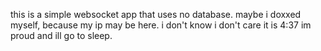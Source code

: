 this is a simple websocket app that uses no database. maybe i doxxed myself, because my ip may be here. i don't know i don't care it is 4:37 im proud and ill go to sleep.
